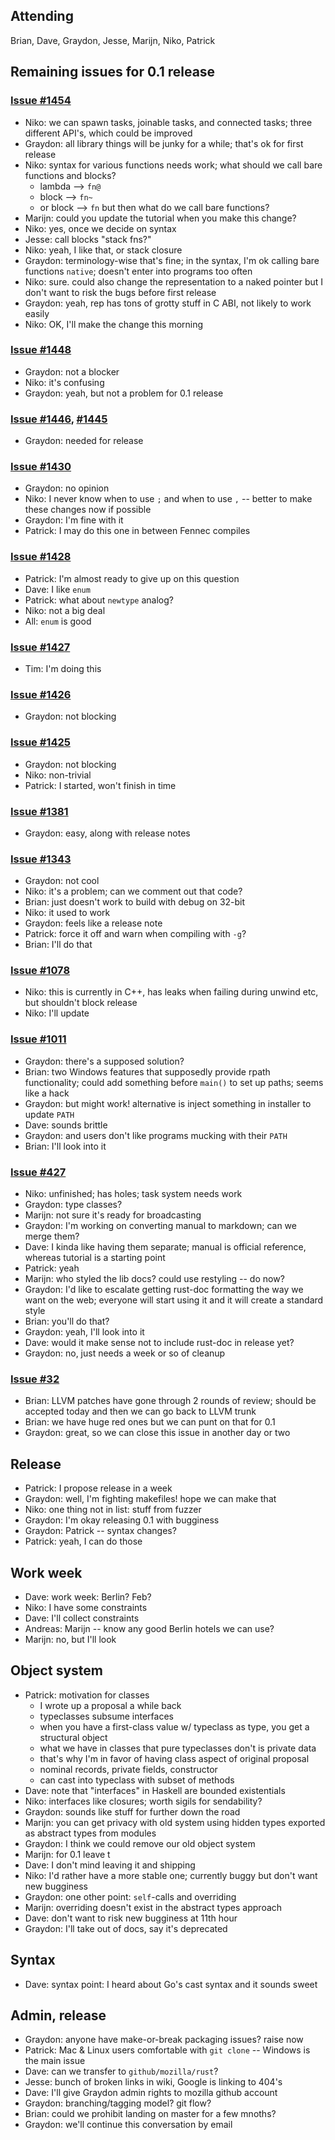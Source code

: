 ## Attending

Brian, Dave, Graydon, Jesse, Marijn, Niko, Patrick

## Remaining issues for 0.1 release

### [Issue #1454](../issues/1454)

* Niko: we can spawn tasks, joinable tasks, and connected tasks; three different API's, which could be improved
* Graydon: all library things will be junky for a while; that's ok for first release
* Niko: syntax for various functions needs work; what should we call bare functions and blocks?
  * lambda --> `fn@`
  * block --> `fn~`
  * or block --> `fn` but then what do we call bare functions?
* Marijn: could you update the tutorial when you make this change?
* Niko: yes, once we decide on syntax
* Jesse: call blocks "stack fns?"
* Niko: yeah, I like that, or stack closure
* Graydon: terminology-wise that's fine; in the syntax, I'm ok calling bare functions `native`; doesn't enter into programs too often
* Niko: sure. could also change the representation to a naked pointer but I don't want to risk the bugs before first release
* Graydon: yeah, rep has tons of grotty stuff in C ABI, not likely to work easily
* Niko: OK, I'll make the change this morning

### [Issue #1448](../issues/1448)

* Graydon: not a blocker
* Niko: it's confusing
* Graydon: yeah, but not a problem for 0.1 release

### [Issue #1446](../issues/1446), [#1445](../issues/1445)

* Graydon: needed for release

### [Issue #1430](../issues/1430)

* Graydon: no opinion
* Niko: I never know when to use `;` and when to use `,` -- better to make these changes now if possible
* Graydon: I'm fine with it
* Patrick: I may do this one in between Fennec compiles

### [Issue #1428](../issues/1428)

* Patrick: I'm almost ready to give up on this question
* Dave: I like `enum`
* Patrick: what about `newtype` analog?
* Niko: not a big deal
* All: `enum` is good

### [Issue #1427](../issues/1427)

* Tim: I'm doing this

### [Issue #1426](../issues/1426)

* Graydon: not blocking

### [Issue #1425](../issues/1425)

* Graydon: not blocking
* Niko: non-trivial
* Patrick: I started, won't finish in time

### [Issue #1381](../issues/1381)

* Graydon: easy, along with release notes

### [Issue #1343](../issues/1343)

* Graydon: not cool
* Niko: it's a problem; can we comment out that code?
* Brian: just doesn't work to build with debug on 32-bit
* Niko: it used to work
* Graydon: feels like a release note
* Patrick: force it off and warn when compiling with `-g`?
* Brian: I'll do that

### [Issue #1078](../issues/1078)

* Niko: this is currently in C++, has leaks when failing during unwind etc, but shouldn't block release
* Niko: I'll update

### [Issue #1011](../issues/1011)

* Graydon: there's a supposed solution?
* Brian: two Windows features that supposedly provide rpath functionality; could add something before `main()` to set up paths; seems like a hack
* Graydon: but might work! alternative is inject something in installer to update `PATH`
* Dave: sounds brittle
* Graydon: and users don't like programs mucking with their `PATH`
* Brian: I'll look into it

### [Issue #427](../issues/427)

* Niko: unfinished; has holes; task system needs work
* Graydon: type classes?
* Marijn: not sure it's ready for broadcasting
* Graydon: I'm working on converting manual to markdown; can we merge them?
* Dave: I kinda like having them separate; manual is official reference, whereas tutorial is a starting point
* Patrick: yeah
* Marijn: who styled the lib docs? could use restyling -- do now?
* Graydon: I'd like to escalate getting rust-doc formatting the way we want on the web; everyone will start using it and it will create a standard style
* Brian: you'll do that?
* Graydon: yeah, I'll look into it
* Dave: would it make sense not to include rust-doc in release yet?
* Graydon: no, just needs a week or so of cleanup

### [Issue #32](../issues/32)

* Brian: LLVM patches have gone through 2 rounds of review; should be accepted today and then we can go back to LLVM trunk
* Brian: we have huge red ones but we can punt on that for 0.1
* Graydon: great, so we can close this issue in another day or two

## Release

* Patrick: I propose release in a week
* Graydon: well, I'm fighting makefiles! hope we can make that
* Niko: one thing not in list: stuff from fuzzer
* Graydon: I'm okay releasing 0.1 with bugginess
* Graydon: Patrick -- syntax changes?
* Patrick: yeah, I can do those

## Work week

* Dave: work week: Berlin? Feb?
* Niko: I have some constraints
* Dave: I'll collect constraints
* Andreas: Marijn -- know any good Berlin hotels we can use?
* Marijn: no, but I'll look

## Object system

* Patrick: motivation for classes
  * I wrote up a proposal a while back
  * typeclasses subsume interfaces
  * when you have a first-class value w/ typeclass as type, you get a structural object
  * what we have in classes that pure typeclasses don't is private data
  * that's why I'm in favor of having class aspect of original proposal
  * nominal records, private fields, constructor
  * can cast into typeclass with subset of methods
* Dave: note that "interfaces" in Haskell are bounded existentials
* Niko: interfaces like closures; worth sigils for sendability?
* Graydon: sounds like stuff for further down the road
* Marijn: you can get privacy with old system using hidden types exported as abstract types from modules
* Graydon: I think we could remove our old object system
* Marijn: for 0.1 leave t
* Dave: I don't mind leaving it and shipping
* Niko: I'd rather have a more stable one; currently buggy but don't want new bugginess
* Graydon: one other point: `self`-calls and overriding
* Marijn: overriding doesn't exist in the abstract types approach
* Dave: don't want to risk new bugginess at 11th hour
* Graydon: I'll take out of docs, say it's deprecated

## Syntax

* Dave: syntax point: I heard about Go's cast syntax and it sounds sweet

## Admin, release

* Graydon: anyone have make-or-break packaging issues? raise now
* Patrick: Mac & Linux users comfortable with `git clone` -- Windows is the main issue
* Dave: can we transfer to `github/mozilla/rust`?
* Jesse: bunch of broken links in wiki, Google is linking to 404's
* Dave: I'll give Graydon admin rights to mozilla github account
* Graydon: branching/tagging model? git flow?
* Brian: could we prohibit landing on master for a few mnoths?
* Graydon: we'll continue this conversation by email
